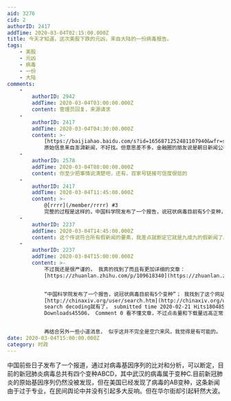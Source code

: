 ```yaml
---
aid: 3276
cid: 2
authorID: 2417
addTime: 2020-03-04T02:15:00.000Z
title: 今天才知道，这次美股下跌的元凶，来自大陆的一份病毒报告。
tags:
    - 美股
    - 元凶
    - 病毒
    - 一份
    - 大陆
comments:
    -
        authorID: 2942
        addTime: 2020-03-04T03:00:00.000Z
        content: 管理员回复，来源请求
    -
        authorID: 2417
        addTime: 2020-03-04T04:30:00.000Z
        content: >-
            [https://baijiahao.baidu.com/s?id=1656871252481107940&wfr=spider&for=pc](https://baijiahao.baidu.com/s?for=pc&id=1656871252481107940&wfr=spider)
            原始信息来自澎湃新闻，不好找。但意思差不多，金融圈的朋友说是朝日新闻公布的全球序列分布，美股开始下跌的。虽然科学结论不能这么草率，但金融市场的反应是最直观的。
    -
        authorID: 2578
        addTime: 2020-03-04T08:00:00.000Z
        content: 你至少把事情说清楚吧，还有，百家号链接可信度很低的
    -
        authorID: 2417
        addTime: 2020-03-04T11:45:00.000Z
        content: >-
            @[rrrr](/member/rrrr) #3
            完整的过程是这样的，中国科学院发布了一个报告，说冠状病毒目前有5个变种，就叫他们ABCDE好了。中国武汉的8万多感染，但检测出来的都是变种C，美国虽然只有100例，但是ABCDE都有，而且美国是唯一一个五个变种都有的国家，联系到去年在武汉的军运会美国也有参加，再加上美国流感肆虐，有人就怀疑美国的流感并不都是流感，很可能有部分人得的就是新冠肺炎。只是他们没去医院确诊而已。
    -
        authorID: 2237
        addTime: 2020-03-04T14:45:00.000Z
        content: 这个传说符合所有假新闻的要素，我差点就断定它就是九成九的假新闻了。
    -
        authorID: 2237
        addTime: 2020-03-04T15:00:00.000Z
        content: >-
            不过我还是很严谨的， 我真的找到了而且有更加详细的文章：
            [https://zhuanlan.zhihu.com/p/109618340](https://zhuanlan.zhihu.com/p/109618340)


            “中国科学院发布了一个报告，说冠状病毒目前有5个变种”； 我找到了这个网站和文章： 这个网站的文章“是未经同行评审的初步报告“。
            [http://chinaxiv.org/user/search.htm](http://chinaxiv.org/user/search.htm)
            search decoding就有了， submitted time 2020-02-21 Hits180485，
            Downloads45506， Comment 0 看不懂文章，不过点击量和下载量远高正常水平。


            再结合另外一些小道消息， 似乎这并不完全是空穴来风，我觉得是有可能的。
date: 2020-03-04T15:00:00.000Z
category: 时政
---
```


中国前些日子发布了一个报道，通过对病毒基因序列的比对和分析，可以断定，目前的新冠肺炎病毒总共有四个变种ABCD，其中武汉的病毒属于变种C.目前新冠肺炎的原始基因序列仍然没被发现，但在美国已经发现了病毒的AB变种，这条新闻由于过于专业，在民间舆论中并没有引起多大反响。但在华尔街却引起轩然大波。
